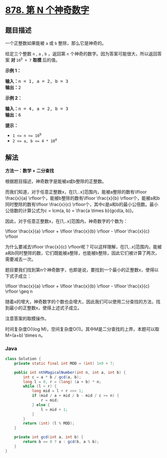 # [878. 第 N 个神奇数字](https://leetcode.cn/problems/nth-magical-number)

## 题目描述

<p>一个正整数如果能被 <code>a</code> 或 <code>b</code> 整除，那么它是神奇的。</p>

<p>给定三个整数 <code>n</code> ,&nbsp;<code>a</code> , <code>b</code> ，返回第 <code>n</code> 个神奇的数字。因为答案可能很大，所以返回答案&nbsp;<strong>对&nbsp;</strong><code>10<sup>9</sup>&nbsp;+ 7</code> <strong>取模&nbsp;</strong>后的值。</p>

<ol>
</ol>

<p><strong>示例 1：</strong></p>

<pre>
<strong>输入：</strong>n = 1, a = 2, b = 3
<strong>输出：</strong>2
</pre>

<p><strong>示例&nbsp;2：</strong></p>

<pre>
<strong>输入：</strong>n = 4, a = 2, b = 3
<strong>输出：</strong>6
</pre>

<p><strong>提示：</strong></p>

<ul>
	<li><code>1 &lt;= n &lt;= 10<sup>9</sup></code></li>
	<li><code>2 &lt;= a, b &lt;= 4 * 10<sup>4</sup></code></li>
</ul>

## 解法

**方法一：数学 + 二分查找**

根据题目描述，神奇数字是能被a或b整除的正整数。

而我们知道，对于任意正整数x，在[1,..x]范围内，能被a整除的数有\lfloor \frac{x}{a} \rfloor个，能被b整除的数有\lfloor \frac{x}{b} \rfloor个，能被a和b同时整除的数有\lfloor \frac{x}{c} \rfloor个，其中c是a和b的最小公倍数。最小公倍数的计算公式为c = lcm(a, b) = \frac{a \times b}{gcd(a, b)}。

因此，对于任意正整数x，在[1,..x]范围内，神奇数字的个数为：


\lfloor \frac{x}{a} \rfloor + \lfloor \frac{x}{b} \rfloor - \lfloor \frac{x}{c} \rfloor


为什么要减去\lfloor \frac{x}{c} \rfloor呢？可以这样理解，在[1,..x]范围内，能被a和b同时整除的数，它们既能被a整除，也能被b整除，因此它们被计算了两次，需要减去一次。

题目要我们找到第n个神奇数字，也即是说，要找到一个最小的正整数x，使得以下式子成立：


\lfloor \frac{x}{a} \rfloor + \lfloor \frac{x}{b} \rfloor - \lfloor \frac{x}{c} \rfloor \geq n


随着x的增大，神奇数字的个数也会增大，因此我们可以使用二分查找的方法，找到最小的正整数x，使得上述式子成立。

注意答案的取模操作。

时间复杂度O(\log M)，空间复杂度O(1)。其中M是二分查找的上界，本题可以取M=(a+b) \times n。

### **Java**

```java
class Solution {
    private static final int MOD = (int) 1e9 + 7;

    public int nthMagicalNumber(int n, int a, int b) {
        int c = a * b / gcd(a, b);
        long l = 0, r = (long) (a + b) * n;
        while (l < r) {
            long mid = l + r >>> 1;
            if (mid / a + mid / b - mid / c >= n) {
                r = mid;
            } else {
                l = mid + 1;
            }
        }
        return (int) (l % MOD);
    }

    private int gcd(int a, int b) {
        return b == 0 ? a : gcd(b, a % b);
    }
}
```
